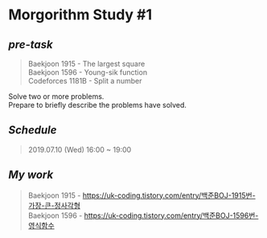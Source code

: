 <!-- Morgorithm Study #1 -->
# Morgorithm Study #1 
## *pre-task*  
  >Baekjoon 1915 - The largest square  
  >Baekjoon 1596 - Young-sik function  
  >Codeforces 1181B - Split a number  

Solve two or more problems.  
Prepare to briefly describe the problems have solved.  

## *Schedule*  
  >2019.07.10 (Wed) 16:00 ~ 19:00  
  
<!-- Add after schedule
### *participant*  
  >
-->
## *My work*
  >Baekjoon 1915 - <https://uk-coding.tistory.com/entry/백준BOJ-1915번-가장-큰-정사각형>  
  >Baekjoon 1596 - <https://uk-coding.tistory.com/entry/백준BOJ-1596번-영식함수>  
  
